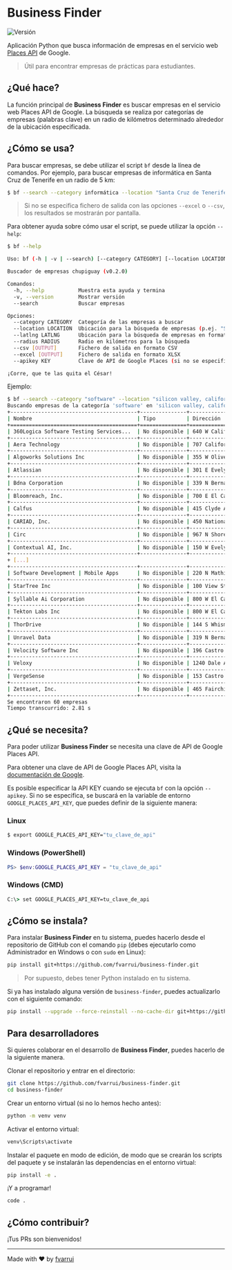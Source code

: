 # Business Finder

![Versión](https://img.shields.io/badge/Versión-0.2.0-black)

Aplicación Python que busca información de empresas en el servicio web [Places API](https://developers.google.com/maps/documentation/places) de Google.

> Útil para encontrar empresas de prácticas para estudiantes.

## ¿Qué hace?

La función principal de **Business Finder** es buscar empresas en el servicio web Places API de Google. La búsqueda se realiza por categorías de empresas (palabras clave) en un radio de kilómetros determinado alrededor de la ubicación especificada.

## ¿Cómo se usa?

Para buscar empresas, se debe utilizar el script `bf` desde la línea de comandos. Por ejemplo, para buscar empresas de informática en Santa Cruz de Tenerife en un radio de 5 km:

```bash
$ bf --search --category informática --location "Santa Cruz de Tenerife" --radius 5
```

> Si no se especifica fichero de salida con las opciones `--excel` o `--csv`, los resultados se mostrarán por pantalla.

Para obtener ayuda sobre cómo usar el script, se puede utilizar la opción `--help`:

```bash
$ bf --help

Uso: bf (-h | -v | --search) [--category CATEGORY] [--location LOCATION] [--latlng LATLNG] [--radius RADIUS] [--csv [OUTPUT]] [--excel [OUTPUT]] [--apikey KEY]

Buscador de empresas chupiguay (v0.2.0)

Comandos:
  -h, --help           Muestra esta ayuda y termina
  -v, --version        Mostrar versión
  --search             Buscar empresas

Opciones:
  --category CATEGORY  Categoría de las empresas a buscar
  --location LOCATION  Ubicación para la búsqueda de empresas (p.ej. "Santa Cruz de Tenerife, España")
  --latlng LATLNG      Ubicación para la búsqueda de empresas en formato "latitud,longitud"
  --radius RADIUS      Radio en kilómetros para la búsqueda
  --csv [OUTPUT]       Fichero de salida en formato CSV
  --excel [OUTPUT]     Fichero de salida en formato XLSX
  --apikey KEY         Clave de API de Google Places (si no se especifica, se buscará en las variables de entorno)

¡Corre, que te las quita el César!
```

Ejemplo:

```bash
$ bf --search --category "software" --location "silicon valley, california" --radius 5
Buscando empresas de la categoría 'software' en 'silicon valley, california' con un radio de 5.0 km...
+-----------------------------------------+---------------+------------------------------------------+----------------+-----------------------------------+
| Nombre                                  | Tipo          | Dirección                                | Teléfono       | Web                               |
+=========================================+===============+==========================================+================+===================================+
| 360Logica Software Testing Services...  | No disponible | 640 W California Ave #210, Sunnyvale,... | (773) 649-5838 | http://www.360logica.com/         |
+-----------------------------------------+---------------+------------------------------------------+----------------+-----------------------------------+
| Aera Technology                         | No disponible | 707 California St, Mountain View, CA...  | (408) 524-2222 | http://www.aeratechnology.com/    |
+-----------------------------------------+---------------+------------------------------------------+----------------+-----------------------------------+
| Algoworks Solutions Inc                 | No disponible | 355 W Olive Ave #204, Sunnyvale, CA...   | (877) 284-1028 | https://www.algoworks.com/        |
+-----------------------------------------+---------------+------------------------------------------+----------------+-----------------------------------+
| Atlassian                               | No disponible | 301 E Evelyn Ave, Mountain View, CA...   | (415) 701-1110 | https://www.atlassian.com/        |
+-----------------------------------------+---------------+------------------------------------------+----------------+-----------------------------------+
| Bdna Corporation                        | No disponible | 339 N Bernardo Ave # 206, Mountain...    | (650) 625-9530 | http://www.bdna.com/              |
+-----------------------------------------+---------------+------------------------------------------+----------------+-----------------------------------+
| Bloomreach, Inc.                        | No disponible | 700 E El Camino Real #130, Mountain...   | No disponible  | http://bloomreach.com/            |
+-----------------------------------------+---------------+------------------------------------------+----------------+-----------------------------------+
| Calfus                                  | No disponible | 415 Clyde Ave Ste 103, Mountain View,... | (925) 558-0312 | https://www.calfus.com/           |
+-----------------------------------------+---------------+------------------------------------------+----------------+-----------------------------------+
| CARIAD, Inc.                            | No disponible | 450 National Ave, Mountain View, CA...   | No disponible  | http://cariad.us/                 |
+-----------------------------------------+---------------+------------------------------------------+----------------+-----------------------------------+
| Circ                                    | No disponible | 967 N Shoreline Blvd, Mountain View,...  | (650) 265-4460 | No disponible                     |
+-----------------------------------------+---------------+------------------------------------------+----------------+-----------------------------------+
| Contextual AI, Inc.                     | No disponible | 150 W Evelyn Ave #200, Mountain View,... | No disponible  | https://contextual.ai/            |
+-----------------------------------------+---------------+------------------------------------------+----------------+-----------------------------------+
+ [...]                                                                                                                                                   +
+-----------------------------------------+---------------+------------------------------------------+----------------+-----------------------------------+
| Software Development | Mobile Apps      | No disponible | 220 N Mathilda Ave Apt 61, Sunnyvale,... | (262) 788-8070 | https://i2techs.com/              |
+-----------------------------------------+---------------+------------------------------------------+----------------+-----------------------------------+
| StarTree Inc                            | No disponible | 100 View St UNIT 204, Mountain View,...  | No disponible  | https://www.startree.ai/          |
+-----------------------------------------+---------------+------------------------------------------+----------------+-----------------------------------+
| Syllable Ai Corporation                 | No disponible | 800 W El Camino Real Suite 275,...       | No disponible  | https://syllable.ai/              |
+-----------------------------------------+---------------+------------------------------------------+----------------+-----------------------------------+
| Tekton Labs Inc                         | No disponible | 800 W El Camino Real #180, Mountain...   | (650) 267-4703 | http://www.tektonlabs.com/        |
+-----------------------------------------+---------------+------------------------------------------+----------------+-----------------------------------+
| ThorDrive                               | No disponible | 144 S Whisman Rd #C, Mountain View,...   | No disponible  | https://www.thordrive.ai/         |
+-----------------------------------------+---------------+------------------------------------------+----------------+-----------------------------------+
| Unravel Data                            | No disponible | 319 N Bernardo Ave, Mountain View, CA... | (650) 741-3442 | https://www.unraveldata.com/      |
+-----------------------------------------+---------------+------------------------------------------+----------------+-----------------------------------+
| Velocity Software Inc                   | No disponible | 196 Castro St, Mountain View, CA...      | (650) 964-8867 | http://www.velocity-software.com/ |
+-----------------------------------------+---------------+------------------------------------------+----------------+-----------------------------------+
| Veloxy                                  | No disponible | 1240 Dale Ave Suite#5, Mountain View,... | (510) 402-6913 | https://veloxy.io/                |
+-----------------------------------------+---------------+------------------------------------------+----------------+-----------------------------------+
| VergeSense                              | No disponible | 153 Castro St, Mountain View, CA...      | (617) 618-5006 | https://vergesense.com/           |
+-----------------------------------------+---------------+------------------------------------------+----------------+-----------------------------------+
| Zettaset, Inc.                          | No disponible | 465 Fairchild Dr #234, Mountain View,... | (650) 314-7920 | http://www.zettaset.com/          |
+-----------------------------------------+---------------+------------------------------------------+----------------+-----------------------------------+
Se encontraron 60 empresas
Tiempo transcurrido: 2.81 s
```

## ¿Qué se necesita?

Para poder utilizar **Business Finder** se necesita una clave de API de Google Places API. 

Para obtener una clave de API de Google Places API, visita la [documentación de Google](https://developers.google.com/maps/documentation/places/web-service/get-api-key).

Es posible especificar la API KEY cuando se ejecuta `bf` con la opción `--apikey`. Si no se especifica, se buscará en la variable de entorno `GOOGLE_PLACES_API_KEY`, que puedes definir de la siguiente manera:

### Linux 

```bash
$ export GOOGLE_PLACES_API_KEY="tu_clave_de_api"
```

### Windows (PowerShell)

```powershell
PS> $env:GOOGLE_PLACES_API_KEY = "tu_clave_de_api"
```

### Windows (CMD)

```cmd
C:\> set GOOGLE_PLACES_API_KEY=tu_clave_de_api
```

## ¿Cómo se instala?

Para instalar **Business Finder** en tu sistema, puedes hacerlo desde el repositorio de GitHub con el comando `pip` (debes ejecutarlo como Administrador en Windows o con `sudo` en Linux):

```bash
pip install git+https://github.com/fvarrui/business-finder.git
```

> Por supuesto, debes tener Python instalado en tu sistema.

Si ya has instalado alguna versión de `business-finder`, puedes actualizarlo con el siguiente comando:

```bash
pip install --upgrade --force-reinstall --no-cache-dir git+https://github.com/fvarrui/business-finder.git
```

## Para desarrolladores

Si quieres colaborar en el desarrollo de **Business Finder**, puedes hacerlo de la siguiente manera.

Clonar el repositorio y entrar en el directorio:

```bash
git clone https://github.com/fvarrui/business-finder.git
cd business-finder
```

Crear un entorno virtual (si no lo hemos hecho antes):

```bash
python -m venv venv
```

Activar el entorno virtual:

```bash
venv\Scripts\activate
```

Instalar el paquete en modo de edición, de modo que se crearán los scripts del paquete y se instalarán las dependencias en el entorno virtual:

```bash
pip install -e .
```

¡Y a programar!

```bash
code .
```

## ¿Cómo contribuir?

¡Tus PRs son bienvenidos!

--- 

Made with ❤️ by [fvarrui](https://github.com/fvarrui)